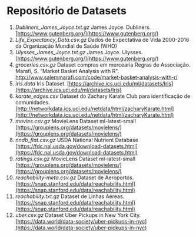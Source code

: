 # Repositório de Datasets

1. *Dubliners_James_Joyce.txt.gz* James Joyce. Dubliners. [https://www.gutenberg.org/](https://www.gutenberg.org/)
2. *Life_Expectancy_Data.csv.gz*  Dados de Expectativa de Vida 2000-2016 da Organização Mundial de Saúde (WHO)
3. *Ulysses_James_Joyce.txt.gz* James Joyce. Ulysses. [https://www.gutenberg.org/](https://www.gutenberg.org/)
4. *groceries.csv.gz* Dataset compras em mercearia Regras de Associação. Marafi, S. “Market Basket Analysis with
R". [http://www.salemmarafi.com/code/market-basket-analysis-with-r/ ](http://www.salemmarafi.com/code/market-basket-analysis-with-r/ )
5. *iris.data* Iris Dataset. [https://archive.ics.uci.edu/ml/datasets/Iris](https://archive.ics.uci.edu/ml/datasets/Iris)
6. *karate_edges.csv* Dataset do Zachary Karate Club para identificação de comunidades. [http://networkdata.ics.uci.edu/netdata/html/zacharyKarate.html](http://networkdata.ics.uci.edu/netdata/html/zacharyKarate.html)
7. *movies.csv.gz* MovieLens Dataset ml-latest-small [https://grouplens.org/datasets/movielens/](https://grouplens.org/datasets/movielens/)
8. *nndb_flat.csv.gz* USDA National Nutrient Database [https://fdc.nal.usda.gov/download-datasets.html](https://fdc.nal.usda.gov/download-datasets.html)
9. *ratings.csv.gz* MovieLens Dataset ml-latest-small [https://grouplens.org/datasets/movielens/](https://grouplens.org/datasets/movielens/)
10. *reachability-meta.csv.gz* Dataset de Aeroportos. [https://snap.stanford.edu/data/reachability.html](https://snap.stanford.edu/data/reachability.html)
11. *reachability.txt.gz* Dataset de Linhas Aéreas. [https://snap.stanford.edu/data/reachability.html](https://snap.stanford.edu/data/reachability.html)
12. *uber.csv.gz* Dataset Uber Pickups in New York City. [https://data.world/data-society/uber-pickups-in-nyc](https://data.world/data-society/uber-pickups-in-nyc)
